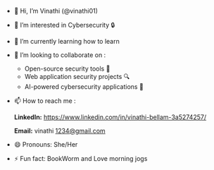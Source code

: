 - 👋 Hi, I’m Vinathi (@vinathi01)
- 👀 I’m interested in Cybersecurity 🔒 
- 🌱 I’m currently learning how to learn 
- 💞️ I’m looking to collaborate on :
    -   Open-source security tools 🔧  
    -   Web application security projects 🔍  
    -   AI-powered cybersecurity applications 🤝 
- 📫 How to reach me :
  
    **LinkedIn:** https://www.linkedin.com/in/vinathi-bellam-3a5274257/
  
    **Email:** vinathi 1234@gmail.com
- 😄 Pronouns: She/Her  
- ⚡ Fun fact: BookWorm and Love morning jogs

<!---
vinathi01/vinathi01 is a ✨ special ✨ repository because its `README.md` (this file) appears on your GitHub profile.
You can click the Preview link to take a look at your changes.
--->
